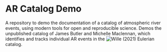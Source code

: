 # AR Catalog Demo
A repository to demo the documentation of a catalog of atmospheric river events, using modern tools for open and reproducible science. Demos the unpublished catalog of James Butler and Michelle Maclennan, which identifies and tracks individual AR events in the ![Wille (2021)](https://agupubs.onlinelibrary.wiley.com/doi/full/10.1029/2020JD033788) Eulerian catalog.
